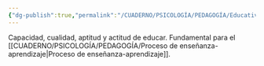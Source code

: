 ```yaml
---
{"dg-publish":true,"permalink":"/CUADERNO/PSICOLOGÍA/PEDAGOGÍA/Educatividad/"}
---
```


Capacidad, cualidad, aptitud y actitud de educar. Fundamental para el [[CUADERNO/PSICOLOGÍA/PEDAGOGÍA/Proceso de enseñanza-aprendizaje\|Proceso de enseñanza-aprendizaje]].